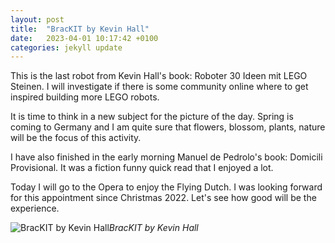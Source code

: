 ```yaml
---
layout: post
title:  "BracKIT by Kevin Hall"
date:   2023-04-01 10:17:42 +0100
categories: jekyll update
---
```


This is the last robot from Kevin Hall's book: Roboter 30 Ideen mit LEGO Steinen. I will investigate if there is some community online where to get inspired building more LEGO robots.

It is time to think in a new subject for the picture of the day. Spring is coming to Germany and I am quite sure that flowers, blossom, plants, nature will be the focus of this activity. 

I have also finished in the early morning Manuel de Pedrolo's book: Domicili Provisional. It was a fiction funny quick read that I enjoyed a lot.  

Today I will go to the Opera to enjoy the Flying Dutch. I was looking forward for this appointment since Christmas 2022. Let's see how good will be the experience.


![BracKIT by Kevin Hall](https://lh3.googleusercontent.com/pw/AMWts8BRftISnCIjdOGo4NGbBBX1UY-b4Vbf8EI0ripAClvOSlAq9hF2qIm8xqX0C7mGJka8zDSP_q7yCnr8GPympP6oxea_pr_wRjqUnvgNfdu-b3-R7yY=w2400)*BracKIT by Kevin Hall*&nbsp;



[jekyll-docs]: https://jekyllrb.com/docs/home
[jekyll-gh]:   https://github.com/jekyll/jekyll
[jekyll-talk]: https://talk.jekyllrb.com/


